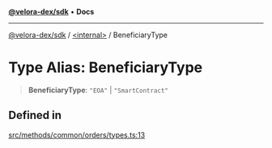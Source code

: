 [**@velora-dex/sdk**](../../README.md) • **Docs**

***

[@velora-dex/sdk](../../globals.md) / [\<internal\>](../README.md) / BeneficiaryType

# Type Alias: BeneficiaryType

> **BeneficiaryType**: `"EOA"` \| `"SmartContract"`

## Defined in

[src/methods/common/orders/types.ts:13](https://github.com/VeloraDEX/sdk/blob/master/src/methods/common/orders/types.ts#L13)

